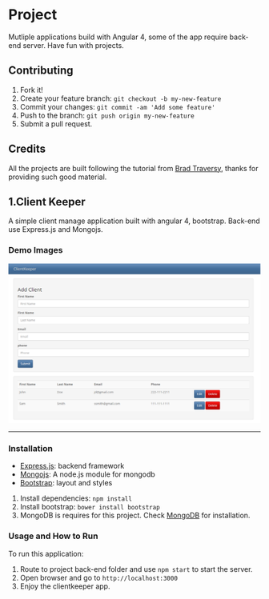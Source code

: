 #  Project

Mutliple applications build with Angular 4, some of the app require back-end server. Have fun with projects.

## Contributing

1. Fork it!
2. Create your feature branch: `git checkout -b my-new-feature`
3. Commit your changes: `git commit -am 'Add some feature'`
4. Push to the branch: `git push origin my-new-feature`
5. Submit a pull request.

## Credits

All the projects are built following the tutorial from [Brad Traversy](https://github.com/bradtraversy?tab=repositories), thanks for providing such good material.

## 1.Client Keeper 

A simple client manage application built with angular 4, bootstrap. Back-end use Express.js and Mongojs.


### Demo Images
![alt text](https://github.com/Xu-Guo/angular4projects/blob/master/demoimages/ck.png)
<hr>

### Installation

* [Express.js](http://expressjs.com): backend framework	
* [Mongojs](https://www.npmjs.com/package/mongojs): A node.js module for mongodb
* [Bootstrap](http://www.getbootstrap.com):  layout and styles


1. Install dependencies: ```npm install```
2. Install bootstrap: ```bower install bootstrap```
3. MongoDB is requires for this project. Check [MongoDB](https://www.mongodb.com/) for installation.

### Usage and How to Run

To run this application: 
1. Route to  project back-end folder and use ```npm start``` to start the server.
2. Open browser and go to ```http://localhost:3000```
3. Enjoy the clientkeeper app.

